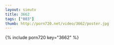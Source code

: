 ```yaml
--- 
layout: sieutv
title: 3662
tags: ["003"]
thumb: http://porn720.net/video/3662/poster.jpg
---
```

{% include porn720 key="3662" %} 
